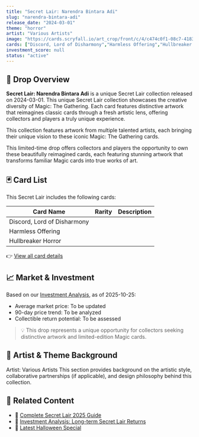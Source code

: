 ```yaml
---
title: "Secret Lair: Narendra Bintara Adi"
slug: "narendra-bintara-adi"
release_date: "2024-03-01"
theme: "horror"
artist: "Various Artists"
image: "https://cards.scryfall.io/art_crop/front/c/4/c474c0f1-08c7-4183-b024-297a11594a96.jpg?1733162117"
cards: ["Discord, Lord of Disharmony","Harmless Offering","Hullbreaker Horror"]
investment_score: null
status: "active"
---
```


## 💠 Drop Overview
**Secret Lair: Narendra Bintara Adi** is a unique Secret Lair collection released on 2024-03-01. This unique Secret Lair collection showcases the creative diversity of Magic: The Gathering. Each card features distinctive artwork that reimagines classic cards through a fresh artistic lens, offering collectors and players a truly unique experience.

This collection features artwork from multiple talented artists, each bringing their unique vision to these iconic Magic: The Gathering cards.

This limited-time drop offers collectors and players the opportunity to own these beautifully reimagined cards, each featuring stunning artwork that transforms familiar Magic cards into true works of art.

## 🃏 Card List
This Secret Lair includes the following cards:

| Card Name | Rarity | Description |
|-----------|---------|-------------|
| Discord, Lord of Disharmony |  |  |
| Harmless Offering |  |  |
| Hullbreaker Horror |  |  |

👉 [View all card details](/cards?drop=narendra-bintara-adi)

## 📈 Market & Investment
Based on our [Investment Analysis](/investment/narendra-bintara-adi), as of 2025-10-25:
- Average market price: To be updated
- 90-day price trend: To be analyzed
- Collectible return potential: To be assessed

> 💡 This drop represents a unique opportunity for collectors seeking distinctive artwork and limited-edition Magic cards.

## 🎨 Artist & Theme Background
Artist: Various Artists
This section provides background on the artistic style, collaborative partnerships (if applicable), and design philosophy behind this collection.

## 🔗 Related Content
- 📰 [Complete Secret Lair 2025 Guide](/news/secret-lair-2025-complete-guide)
- 💼 [Investment Analysis: Long-term Secret Lair Returns](/investment)
- 🎃 [Latest Halloween Special](/drops/secret-scare-superdrop-2025)